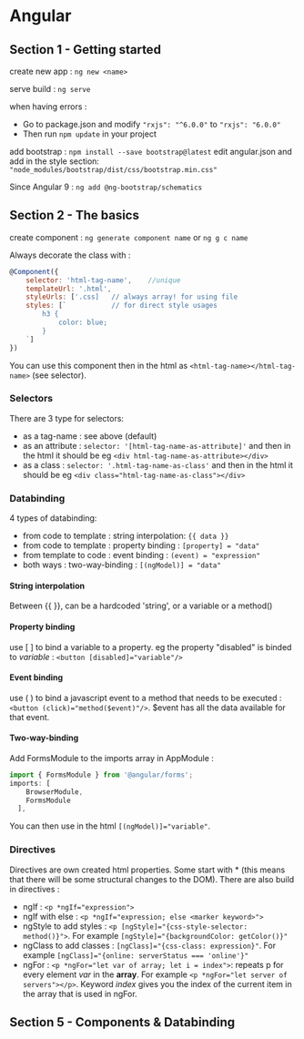# Angular

## Section 1 - Getting started

create new app : `ng new <name>`

serve build : `ng serve`

when having errors :
* Go to package.json and modify `"rxjs": "^6.0.0"` to `"rxjs": "6.0.0"`
* Then run `npm update` in your project

add bootstrap : `npm install --save bootstrap@latest`
edit angular.json and add in the style section: `"node_modules/bootstrap/dist/css/bootstrap.min.css"`

Since Angular 9 : `ng add @ng-bootstrap/schematics`

## Section 2 - The basics

create component : `ng generate component name` or `ng g c name`

Always decorate the class with :
```javascript
@Component({
    selector: 'html-tag-name',    //unique
    templateUrl: '.html',
    styleUrls: ['.css]   // always array! for using file
    styles: [`           // for direct style usages
        h3 {
            color: blue;
        }
    `]
})
```
You can use this component then in the html as `<html-tag-name></html-tag-name>` (see selector).

### Selectors

There are 3 type for selectors:
* as a tag-name : see above (default)
* as an attribute : `selector: '[html-tag-name-as-attribute]'` and then in the html it should be eg `<div html-tag-name-as-attribute></div>`
* as a class : `selector: '.html-tag-name-as-class'` and then in the html it should be eg `<div class="html-tag-name-as-class"></div>`

### Databinding

4 types of databinding:
* from code to template : string interpolation: `{{ data }}`
* from code to template : property binding : `[property] = "data"`
* from template to code : event binding : `(event) = "expression"`
* both ways             : two-way-binding : `[(ngModel)] = "data"`

#### String interpolation

Between {{ }}, can be a hardcoded 'string', or a variable or a method()

#### Property binding

use [ ] to bind a variable to a property. eg the property "disabled" is binded to *variable* : `<button [disabled]="variable"/>`

#### Event binding

use ( ) to bind a javascript event to a method that needs to be executed : `<button (click)="method($event)"/>`.
$event has all the data available for that event.

#### Two-way-binding

Add FormsModule to the imports array in AppModule :
```javascript
import { FormsModule } from '@angular/forms';
imports: [
    BrowserModule,
    FormsModule
  ],
```
You can then use in the html `[(ngModel)]="variable"`.

### Directives

Directives are own created html properties. Some start with * (this means  that there will be some structural changes to the DOM). 
There are also build in directives :
* ngIf : `<p *ngIf="expression">`
* ngIf with else : `<p *ngIf="expression; else <marker keyword>">`
* ngStyle to add styles : `<p [ngStyle]="{css-style-selector: method()}">`. For example `[ngStyle]="{backgroundColor: getColor()}"`
* ngClass to add classes : `[ngClass]="{css-class: expression}"`. For example `[ngClass]="{online: serverStatus === 'online'}"`
* ngFor : `<p *ngFor="let var of array; let i = index">`: repeats p for every element *var* in the **array**. For example `<p *ngFor="let server of servers"></p>`. Keyword *index* gives you the index of the current item in the array that is used in ngFor.

## Section 5 - Components & Databinding
